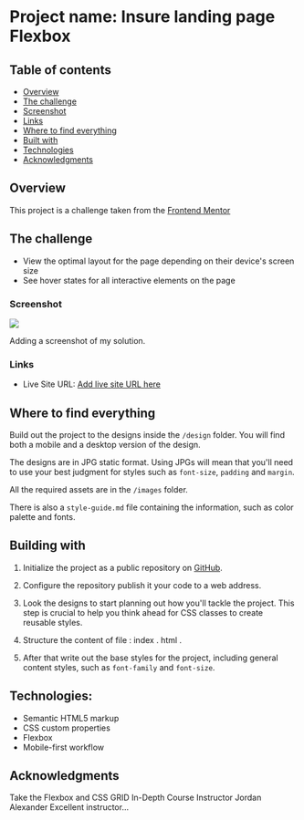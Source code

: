 # Project name: Insure landing page Flexbox
## Table of contents

  - [Overview](#overview)
  - [The challenge](#the-challenge)
  - [Screenshot](#screenshot)
  - [Links](#links)
  - [Where to find everything](#Where-to-find-everything)
  - [Built with](#built-with)
  - [Technologies](#technologies)
  - [Acknowledgments](#acknowledgments)

## Overview

This project is a challenge taken from the [Frontend Mentor](https://www.frontendmentor.io) 

## The challenge

- View the optimal layout for the page depending on their device's screen size
- See hover states for all interactive elements on the page

### Screenshot

![](./screenshot.jpg)

Adding a screenshot of my solution.

### Links

- Live Site URL: [Add live site URL here](https:// )

## Where to find everything

Build out the project to the designs inside the `/design` folder. You will find both a mobile and a desktop version of the design. 

The designs are in JPG static format. Using JPGs will mean that you'll need to use your best judgment for styles such as `font-size`, `padding` and `margin`. 

All the required assets are in the `/images` folder. 

There is also a `style-guide.md` file containing the information, such as color palette and fonts.

## Building with

1. Initialize the project as a public repository on [GitHub](https://github.com/).  

2. Configure the repository  publish it your code to a web address. 

3. Look  the designs to start planning out how you'll tackle the project. This step is crucial to help you think ahead for CSS classes to create reusable styles.

4.  Structure the content  of file : index . html .

5. After that write out the base styles for the project, including general content styles, such as `font-family` and `font-size`.

## Technologies:

- Semantic HTML5 markup
- CSS custom properties
- Flexbox
- Mobile-first workflow


## Acknowledgments
 
Take the Flexbox and CSS GRID In-Depth Course
Instructor Jordan Alexander
Excellent instructor...